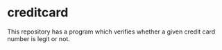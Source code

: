 # creditcard
This repository has a program which verifies whether a given credit card number is legit or not.
